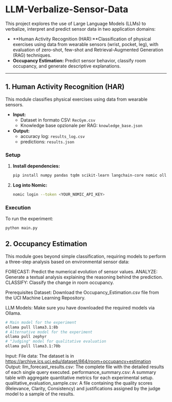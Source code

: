 # LLM-Verbalize-Sensor-Data

This project explores the use of Large Language Models (LLMs) to verbalize, interpret and predict sensor data in two application domains:
-   **Human Activity Recognition (HAR):**Classification of physical exercises using data from wearable sensors (wrist, pocket, leg), with evaluation of zero-shot, few-shot and Retrieval-Augmented Generation (RAG) techniques.
-   **Occupancy Estimation:** Predict sensor behavior, classify room occupancy, and generate descriptive explanations.

---

## 1. Human Activity Recognition (HAR)

This module classifies physical exercises using data from wearable sensors.

-   **Input:**
    -   Dataset in formato CSV: `RecGym.csv`
    -   Knowledge base opzionale per RAG: `knowledge_base.json`
-   **Output:**
    -   accuracy log: `results_log.csv`
    -   predictions: `results.json`

### Setup

1.  **Install dependencies:**
    ```bash
    pip install numpy pandas tqdm scikit-learn langchain-core nomic ollama
    ```

2.  **Log into Nomic:**
    ```bash
    nomic login --token <YOUR_NOMIC_API_KEY>
    ```

### Execution

To run the experiment:
```bash
python main.py
```

## 2. Occupancy Estimation

This module goes beyond simple classification, requiring models to perform a three-step analysis based on environmental sensor data:

FORECAST: Predict the numerical evolution of sensor values.
ANALYZE: Generate a textual analysis explaining the reasoning behind the prediction.
CLASSIFY: Classify the change in room occupancy.

Prerequisites
Dataset: Download the Occupancy_Estimation.csv file from the UCI Machine Learning Repository.

LLM Models:
Make sure you have downloaded the required models via Ollama.
```bash
# Main model for the experiment
ollama pull llama3.1:8b
# Alternative model for the experiment
ollama pull zephyr
# "Judging" model for qualitative evaluation
ollama pull llama3.1:70b
```
Input:
File data: The dataset is in https://archive.ics.uci.edu/dataset/864/room+occupancy+estimation
Output:
llm_forecast_results.csv: The complete file with the detailed results of each single query executed.
performance_summary.csv: A summary table with aggregate quantitative metrics for each experimental setup.
qualitative_evaluation_sample.csv: A file containing the quality scores (Relevance, Clarity, Consistency) and justifications assigned by the judge model to a sample of the results.
